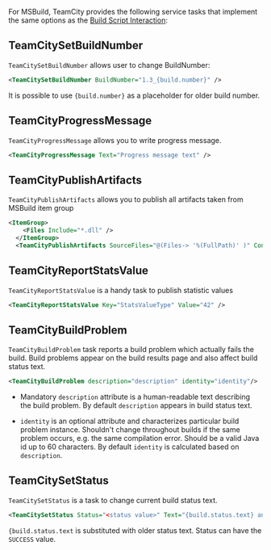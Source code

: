 [//]: # (title: MSBuild Service Tasks)
[//]: # (auxiliary-id: MSBuild Service Tasks)

For MSBuild, TeamCity provides the following service tasks that implement the same options as the [Build Script Interaction](build-script-interaction-with-teamcity.md):

## TeamCitySetBuildNumber

`TeamCitySetBuildNumber` allows user to change BuildNumber:

```XML
<TeamCitySetBuildNumber BuildNumber="1.3_{build.number}" />

```

It is possible to use `{build.number}` as a placeholder for older build number.

## TeamCityProgressMessage

`TeamCityProgressMessage` allows you to write progress message.

```XML
<TeamCityProgressMessage Text="Progress message text" />

```

## TeamCityPublishArtifacts

`TeamCityPublishArtifacts` allows you to publish all artifacts taken from MSBuild item group

```XML
<ItemGroup>
    <Files Include="*.dll" />
  </ItemGroup>
  <TeamCityPublishArtifacts SourceFiles="@(Files-> '%(FullPath)' )" Condition=" '$(TEAMCITY_VERSION)' != '' "/>

```


## TeamCityReportStatsValue

`TeamCityReportStatsValue` is a handy task to publish statistic values


```XML
<TeamCityReportStatsValue Key="StatsValueType" Value="42" />

```


## TeamCityBuildProblem

`TeamCityBuildProblem` task reports a build problem which actually fails the build. Build problems appear on the build results page and also affect build status text.


```XML
<TeamCityBuildProblem description="description" identity="identity"/>

```

	
* Mandatory `description` attribute is a human-readable text describing the build problem. By default `description` appears in build status text.


[//]: # (Internal note. Do not delete. "MSBuild Service Tasksd214e94.txt")    

* `identity` is an optional attribute and characterizes particular build problem instance. Shouldn't change throughout builds if the same problem occurs, e.g. the same compilation error. Should be a valid Java id up to 60 characters. By default `identity` is calculated based on `description`.

## TeamCitySetStatus

`TeamCitySetStatus` is a task to change current build status text.

```XML
<TeamCitySetStatus Status="<status value>" Text="{build.status.text} and some aftertext" />

```

`{build.status.text` is substituted with older status text. Status can have the `SUCCESS` value.